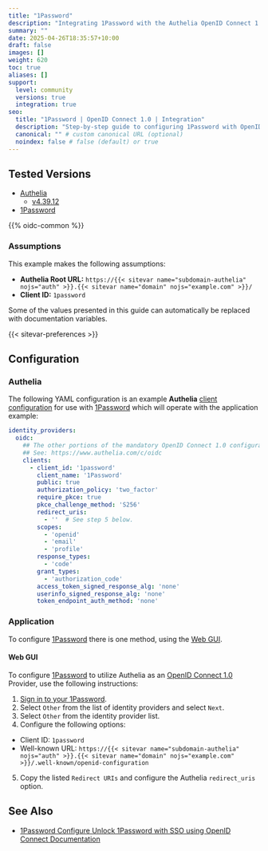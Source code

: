 ```yaml
---
title: "1Password"
description: "Integrating 1Password with the Authelia OpenID Connect 1.0 Provider."
summary: ""
date: 2025-04-26T18:35:57+10:00
draft: false
images: []
weight: 620
toc: true
aliases: []
support:
  level: community
  versions: true
  integration: true
seo:
  title: "1Password | OpenID Connect 1.0 | Integration"
  description: "Step-by-step guide to configuring 1Password with OpenID Connect 1.0 for secure SSO. Enhance your login flow using Authelia’s modern identity management."
  canonical: "" # custom canonical URL (optional)
  noindex: false # false (default) or true
---
```


## Tested Versions

- [Authelia]
  - [v4.39.12](https://github.com/authelia/authelia/releases/tag/v4.39.12)
- [1Password]

{{% oidc-common %}}

### Assumptions

This example makes the following assumptions:

- __Authelia Root URL:__ `https://{{< sitevar name="subdomain-authelia" nojs="auth" >}}.{{< sitevar name="domain" nojs="example.com" >}}/`
- __Client ID:__ `1password`

Some of the values presented in this guide can automatically be replaced with documentation variables.

{{< sitevar-preferences >}}

## Configuration

### Authelia

The following YAML configuration is an example __Authelia__ [client configuration] for use with [1Password] which will
operate with the application example:

```yaml {title="configuration.yml"}
identity_providers:
  oidc:
    ## The other portions of the mandatory OpenID Connect 1.0 configuration go here.
    ## See: https://www.authelia.com/c/oidc
    clients:
      - client_id: '1password'
        client_name: '1Password'
        public: true
        authorization_policy: 'two_factor'
        require_pkce: true
        pkce_challenge_method: 'S256'
        redirect_uris:
          - ''  # See step 5 below.
        scopes:
          - 'openid'
          - 'email'
          - 'profile'
        response_types:
          - 'code'
        grant_types:
          - 'authorization_code'
        access_token_signed_response_alg: 'none'
        userinfo_signed_response_alg: 'none'
        token_endpoint_auth_method: 'none'
```

### Application

To configure [1Password] there is one method, using the [Web GUI](#web-gui).

#### Web GUI

To configure [1Password] to utilize Authelia as an [OpenID Connect 1.0] Provider, use the following instructions:

1. [Sign in to your 1Password](https://start.1password.com/policies/sso/configure-idp).
2. Select `Other` from the list of identity providers and select `Next`.
3. Select `Other` from the identity provider list.
4. Configure the following options:
  - Client ID: `1password`
  - Well-known URL: `https://{{< sitevar name="subdomain-authelia" nojs="auth" >}}.{{< sitevar name="domain" nojs="example.com" >}}/.well-known/openid-configuration`
5. Copy the listed `Redirect URIs` and configure the Authelia `redirect_uris` option.

## See Also

- [1Password Configure Unlock 1Password with SSO using OpenID Connect Documentation](https://support.1password.com/sso-configure-generic/)

[Authelia]: https://www.authelia.com
[1Password]: https://1password.com/
[OpenID Connect 1.0]: ../../introduction.md
[client configuration]: ../../../../configuration/identity-providers/openid-connect/clients.md
